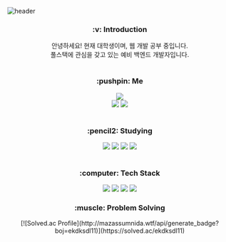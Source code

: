 ![header](https://capsule-render.vercel.app/api?type=waving&color=auto&height=200&section=header&text=DaanChoi&fontSize=100&animation=twinkling)

<h3 align=center>
  :v: <b>Introduction</b>
</h3>
<div align=center>
  안녕하세요! 현재 대학생이며, 웹 개발 공부 중입니다.</br>
  풀스택에 관심을 갖고 있는 예비 백엔드 개발자입니다.
</div></br>

<h3 align=center>
  :pushpin: <b>Me</b>
</h3>
<div align=center>
  <a href="https://hits.seeyoufarm.com"><img src="https://hits.seeyoufarm.com/api/count/incr/badge.svg?url=https%3A%2F%2Fgithub.com%2FDaanChoi&count_bg=%23878787&title_bg=%23000000&icon=github.svg&icon_color=%23E7E7E7&title=today+%2F+total&edge_flat=false"/></a></br>
  <a href="https://www.instagram.com/ekdksdl_dev/"><img src="https://img.shields.io/badge/Instagram-E4405F?style=flat&logo=Instagram&logoColor=white"/></a>
  <a href="https://ekdksdl.tistory.com/"><img src="https://img.shields.io/badge/-Tistory-black"/></a>
 </div></br>

<h3 align=center>
  :pencil2: <b>Studying</b>
</h3>
<div align=center>
  <img src="https://img.shields.io/badge/Spring-6DB33F?style=flat&logo=Spring&logoColor=white"/>
  <img src="https://img.shields.io/badge/Node.js-339933?style=flat&logo=Node.js&logoColor=white"/>
  <img src="https://img.shields.io/badge/MySQL-4479A1?style=flat&logo=MySQL&logoColor=white"/>
  <img src="https://img.shields.io/badge/-JAVA-informational">
</div></br>

<h3 align=center>
  :computer: <b>Tech Stack</b>
</h3>
<div align=center>
  <img src="https://img.shields.io/badge/C-A8B9CC?style=flat&logo=C&logoColor=white"/>
  <img src="https://img.shields.io/badge/Python-3776AB?style=flat&logo=Python&logoColor=white"/>
  <img src="https://img.shields.io/badge/HTML5-E34F26?style=flat&logo=HTML5&logoColor=white"/>
  <img src="https://img.shields.io/badge/CSS3-1572B6?style=flat&logo=CSS3&logoColor=white"/>
</div>

<h3 align=center>
  :muscle: <b>Problem Solving</b>
</h3>
<div align=center>
  [![Solved.ac Profile](http://mazassumnida.wtf/api/generate_badge?boj=ekdksdl11)](https://solved.ac/ekdksdl11)
</div>


<!-- ### Hi there 👋 -->

<!--
**DaanChoi/DaanChoi** is a ✨ _special_ ✨ repository because its `README.md` (this file) appears on your GitHub profile.

Here are some ideas to get you started:

- 🔭 I’m currently working on ...
- 🌱 I’m currently learning ...
- 👯 I’m looking to collaborate on ...
- 🤔 I’m looking for help with ...
- 💬 Ask me about ...
- 📫 How to reach me: ...
- 😄 Pronouns: ...
- ⚡ Fun fact: ...

ref) https://yoon990.tistory.com/38
-->
